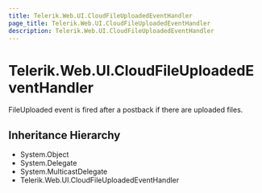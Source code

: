 ```yaml
---
title: Telerik.Web.UI.CloudFileUploadedEventHandler
page_title: Telerik.Web.UI.CloudFileUploadedEventHandler
description: Telerik.Web.UI.CloudFileUploadedEventHandler
---
```


# Telerik.Web.UI.CloudFileUploadedEventHandler

FileUploaded event is fired after a postback if there are uploaded files.

## Inheritance Hierarchy

* System.Object
* System.Delegate
* System.MulticastDelegate
* Telerik.Web.UI.CloudFileUploadedEventHandler

